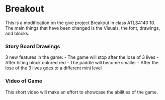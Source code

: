 # Breakout
This is a modification on the give project Breakout in class ATLS4140 10. 
The main things that have been changed is the Visuals, the font, drawings, and blocks.

### Story Board Drawings 
3 new features in the game:
	- The game will stop after the lose of 3 lives
	- After hiting block colored red
		- The paddle will become smaller
	- After the lose of the 3 lives goes to a different mini level

### Video of Game
This short video will make an effort to showcase the abilities of the game.
